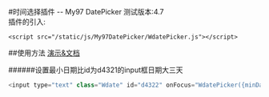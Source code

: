 #时间选择插件 -- My97 DatePicker
测试版本:4.7  
插件的引入:

    <script src="/static/js/My97DatePicker/WdatePicker.js"></script>

##使用方法
[演示&文档](http://www.my97.net/dp/demo/index.htm)

######设置最小日期比id为d4321的input框日期大三天
```javascript
<input type="text" class="Wdate" id="d4322" onFocus="WdatePicker({minDate:'#F{$dp.$D(\'d4321\',{d:3});}'})"/>
```
